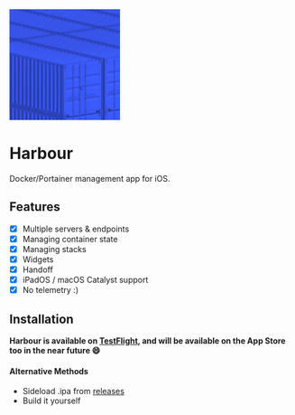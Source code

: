 <img src="Shared/Assets.xcassets/AppIcon.appiconset/AppIcon.png" width="196" alt="Harbour App Icon">

# Harbour
Docker/Portainer management app for iOS.

## Features
- [x] Multiple servers & endpoints
- [x] Managing container state
- [x] Managing stacks
- [x] Widgets
- [x] Handoff
- [x] iPadOS / macOS Catalyst support
- [x] No telemetry :)

## Installation
**Harbour is available on [TestFlight](https://testflight.apple.com/join/F2vK7xo4), and will be available on the App Store too in the near future 😄**
#### Alternative Methods
- Sideload .ipa from [releases](https://github.com/rrroyal/Harbour/releases/latest)
- Build it yourself
